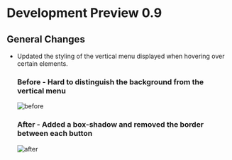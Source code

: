 # Development Preview 0.9

## General Changes
- Updated the styling of the vertical menu displayed when hovering over certain elements.

    ### Before - Hard to distinguish the background from the vertical menu
    ![before](https://github.com/jacobmrtn/pco-dark-mode-updates/assets/135056345/31f11f29-92a7-47ad-8ec2-a91a7caf5727)
    
    
    ### After - Added a box-shadow and removed the border between each button
    ![after](https://github.com/jacobmrtn/pco-dark-mode-updates/assets/135056345/80f230c5-c6ab-4863-baed-3922e0542f67)
